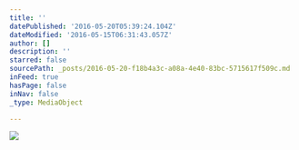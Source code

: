 ```yaml
---
title: ''
datePublished: '2016-05-20T05:39:24.104Z'
dateModified: '2016-05-15T06:31:43.057Z'
author: []
description: ''
starred: false
sourcePath: _posts/2016-05-20-f18b4a3c-a08a-4e40-83bc-5715617f509c.md
inFeed: true
hasPage: false
inNav: false
_type: MediaObject

---
```

![](https://the-grid-user-content.s3-us-west-2.amazonaws.com/4d265ceb-e581-4e88-b1dd-1c1cdbdefcd9.jpg)